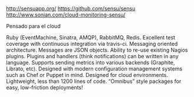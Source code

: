http://sensuapp.org/
https://github.com/sensu/sensu
http://www.sonian.com/cloud-monitoring-sensu/

Pensado para el cloud


Ruby (EventMachine, Sinatra, AMQP), RabbitMQ, Redis.
Excellent test coverage with continuous integration via travis-ci.
Messaging oriented architecture. Messages are JSON objects.
Ability to re-use existing Nagios plugins.
Plugins and handlers (think notifications) can be written in any language.
Supports sending metrics into various backends (Graphite, Librato, etc).
Designed with modern configuration management systems such as Chef or Puppet in mind.
Designed for cloud environments.
Lightweight, less than 1200 lines of code.
“Omnibus” style packages for easy, low-friction deployments!
